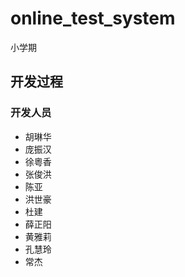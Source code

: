 # online_test_system
小学期
## 开发过程
### 开发人员
 - 胡琳华
 - 庞振汉
 - 徐粵香
 - 张俊洪
 - 陈亚
 - 洪世豪
 - 杜建
 - 薛正阳
 - 黄雅莉
 - 孔慧玲
 - 常杰
